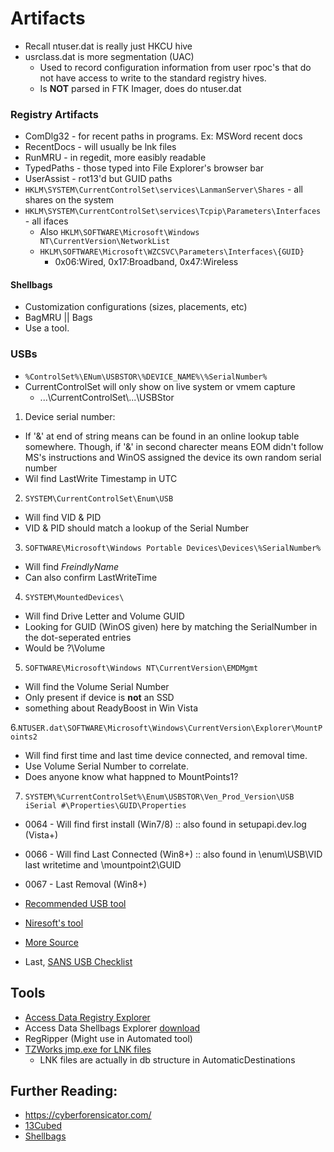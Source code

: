 # Artifacts

* Recall ntuser.dat is really just HKCU hive
* usrclass.dat is more segmentation (UAC)
  * Used to record configuration information from user rpoc's that do not have access to write to the standard registry hives.
  * Is **NOT** parsed in FTK Imager, does do ntuser.dat

### Registry Artifacts

* ComDlg32 - for recent paths in programs. Ex: MSWord recent docs
* RecentDocs - will usually be lnk files
* RunMRU - in regedit, more easibly readable
* TypedPaths - those typed into File Explorer's browser bar
* UserAssist - rot13'd but GUID paths
* `HKLM\SYSTEM\CurrentControlSet\services\LanmanServer\Shares` - all shares on the system
* `HKLM\SYSTEM\CurrentControlSet\services\Tcpip\Parameters\Interfaces` - all ifaces
  * Also `HKLM\SOFTWARE\Microsoft\Windows NT\CurrentVersion\NetworkList`
  * `HKLM\SOFTWARE\Microsoft\WZCSVC\Parameters\Interfaces\{GUID}`
    * 0x06:Wired, 0x17:Broadband, 0x47:Wireless
#### Shellbags

* Customization configurations (sizes, placements, etc)
* BagMRU || Bags
* Use a tool.

### USBs 
* `%ControlSet%\ENum\USBSTOR\%DEVICE_NAME%\%SerialNumber%`
* CurrentControlSet will only show on live system or vmem capture
  * ...\CurrentControlSet\\...\USBStor
 
1.  Device serial number: 
  * If '&' at end of string means can be found in an online lookup table somewhere. Though, if '&' in second charecter means EOM didn't follow MS's instructions and WinOS assigned the device its own random serial number
  * Wil find LastWrite Timestamp in UTC

2. `SYSTEM\CurrentControlSet\Enum\USB`
  * Will find VID & PID
  * VID & PID should match a lookup of the Serial Number

3. `SOFTWARE\Microsoft\Windows Portable Devices\Devices\%SerialNumber%`
  * Will find *FreindlyName*
  * Can also confirm LastWriteTime
  
4. `SYSTEM\MountedDevices\`
  * Will find Drive Letter and Volume GUID
  * Looking for GUID (WinOS given) here by matching the SerialNumber in the dot-seperated entries
  * Would be ?\\Volume
  
5. `SOFTWARE\Microsoft\Windows NT\CurrentVersion\EMDMgmt`
  * Will find the Volume Serial Number
  * Only present if device is **not** an SSD
  * something about ReadyBoost in Win Vista
  
6.`NTUSER.dat\SOFTWARE\Microsoft\Windows\CurrentVersion\Explorer\MountPoints2`
  * Will find first time and last time device connected, and removal time.
  * Use Volume Serial Number to correlate.
  * Does anyone know what happned to MountPoints1?

7. `SYSTEM\%CurrentControlSet%\Enum\USBSTOR\Ven_Prod_Version\USB iSerial #\Properties\GUID\Properties`
  * 0064 - Will find first install (Win7/8) :: also found in setupapi.dev.log (Vista+)
  * 0066 - Will find Last Connected (Win8+) :: also found in \enum\USB\VID last writetime and \mountpoint2\GUID
  * 0067 - Last Removal (Win8+)

* [Recommended USB tool](https://github.com/woanware/usbdeviceforensics)
* [Niresoft's tool](https://www.nirsoft.net/utils/usb_devices_view.html)
* [More Source](https://hatsoffsecurity.com/2014/06/07/usb-forensics-pt-2-vendor-id-vid-product-id-pid/)
* Last, [SANS USB Checklist](https://blogs.sans.org/computer-forensics/files/2009/09/USBKEY-Guide.pdf)

## Tools

* [Access Data Registry Explorer](https://accessdata.com/product-download/registry-viewer-1-8-0-5)
* Access Data Shellbags Explorer [download](https://www.oit.va.gov/Services/TRM/ToolPage.aspx?tid=11030)
* RegRipper (Might use in Automated tool)
* [TZWorks jmp.exe for LNK files](https://tzworks.net/download_links.php)
  * LNK files are actually in db structure in AutomaticDestinations





## Further Reading:
* https://cyberforensicator.com/
* [13Cubed](https://www.youtube.com/watch?v=VYROU-ZwZX8&t=2328s)
* [Shellbags](https://www.sans.org/reading-room/whitepapers/forensics/windows-shellbag-forensics-in-depth-34545)
